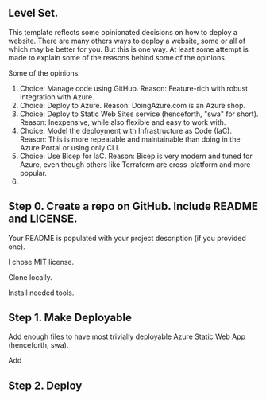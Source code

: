 
## Level Set.

This template reflects some opinionated decisions on how to deploy a website. There are many others ways to deploy a website, some or all of which may be better for you. But this is one way. At least some attempt is made to explain some of the reasons behind some of the opinions.

Some of the opinions:

1. Choice: Manage code using GitHub. Reason: Feature-rich with robust integration with Azure.
1. Choice: Deploy to Azure. Reason: DoingAzure.com is an Azure shop.
2. Choice: Deploy to Static Web Sites service (henceforth, "swa" for short). Reason: Inexpensive, while also flexible and easy to work with.
3. Choice: Model the deployment with Infrastructure as Code (IaC). Reason: This is more repeatable and maintainable than doing in the Azure Portal or using only CLI. 
4. Choice: Use Bicep for IaC. Reason: Bicep is very modern and tuned for Azure, even though others like Terraform are cross-platform and more popular.
5. 

## Step 0. Create a repo on GitHub. Include README and LICENSE.

Your README is populated with your project description (if you provided one).

I chose MIT license. 

Clone locally. 

Install needed tools.

## Step 1. Make Deployable

Add enough files to have most trivially deployable Azure Static Web App (henceforth, swa).

Add 

## Step 2. Deploy